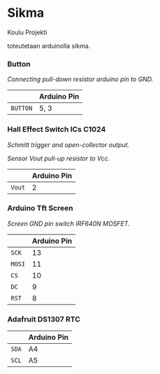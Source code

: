 # Sikma

Koulu Projekti

toteutetaan arduinolla sikma.

### Button
*Connecting pull-down resistor arduino pin to GND.*

|   	| Arduino Pin 	|
| ---  	| ---   	|
| `BUTTON`| 5, 3 	|


### Hall Effect Switch ICs C1024 

*Schmitt trigger and open-collector output.*

*Sensor Vout pull-up resistor to Vcc.*

|   	| Arduino Pin 	|
| ---  	| ---   |
| `Vout` 	|  2 	|



### Arduino Tft Screen
  *Screen GND pin switch IRF640N MOSFET.*

|   	| Arduino Pin 	|
| ---  	| ---       |
| `SCK` 		| 13   	|
| `MOSI`  	| 11    |
| `CS` 		  | 10    |
| `DC`    	| 9    	|
| `RST` 		| 8    	|

### Adafruit DS1307 RTC

|   	| Arduino Pin 	|
| ---  	| ---   |
| `SDA` 	| A4   	|
| `SCL`  	| A5    |


